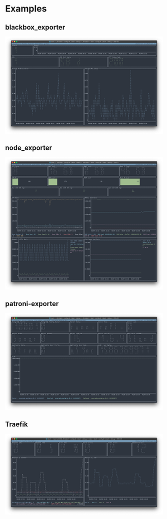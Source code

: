 # Examples

## blackbox_exporter

![blackbox_exporter](./assets/blackbox_exporter.png)

## node_exporter

![node_exporter](./assets/node_exporter.png)

## patroni-exporter

![patroni-exporter](./assets/patroni-exporter.png)

## Traefik

![Traefik](./assets/traefik.png)
